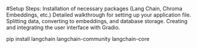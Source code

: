 #Setup Steps:
Installation of necessary packages (Lang Chain, Chroma Embeddings, etc.)
Detailed walkthrough for setting up your application file.
Splitting data, converting to embeddings, and database storage.
Creating and integrating the user interface with Gradio.

pip install langchain langchain-community langchain-core
